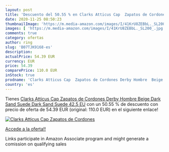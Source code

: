 ```yaml
---
layout: post
title: 'Descuento del 50.55 % en Clarks Atticus Cap  Zapatos de Cordones '
date: 2020-11-25 08:50:23
thumbnailImage: 'https://m.media-amazon.com/images/I/41KrU8ZEBbL._SL200_.jpg'
images: [ 'https://m.media-amazon.com/images/I/41KrU8ZEBbL._SL200_.jpg' ]
comments: true
category: ofertas
author: ring
slug: 'B07TJK9168-es'
description:
actualPrice: 54.39 EUR
currency: EUR
price: 54.39
comparePrice: 110.0 EUR
inStock: true
prodname: 'Clarks Atticus Cap  Zapatos de Cordones Derby Hombre  Beige  Dark Sand Suede Dark Sand Suede   42.5 EU'
country: 'es'
---
```


Tienes [Clarks Atticus Cap  Zapatos de Cordones Derby Hombre  Beige  Dark Sand Suede Dark Sand Suede   42.5 EU](https://www.amazon.es/dp/B07TJK9168/?tag=tolees-21) con un 50.55 % de descuento con precio de oferta de 54.39 EUR (original: 110.0 EUR) en el siguiente enlace!

[![Clarks Atticus Cap  Zapatos de Cordones ](https://m.media-amazon.com/images/I/41KrU8ZEBbL._SL200_.jpg)](https://www.amazon.es/dp/B07TJK9168/?tag=tolees-21)

[Accede a la oferta!!](https://www.amazon.es/dp/B07TJK9168/?tag=tolees-21)

Links participate in Amazon Associate program and might generate a comission on qualifying sales


